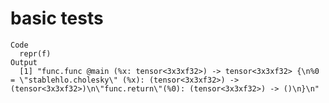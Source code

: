 # basic tests

    Code
      repr(f)
    Output
      [1] "func.func @main (%x: tensor<3x3xf32>) -> tensor<3x3xf32> {\n%0 = \"stablehlo.cholesky\" (%x): (tensor<3x3xf32>) -> (tensor<3x3xf32>)\n\"func.return\"(%0): (tensor<3x3xf32>) -> ()\n}\n"

